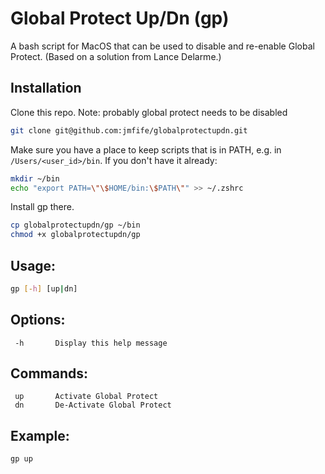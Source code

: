 # Global Protect Up/Dn (gp)

A bash script for MacOS that can be used to disable and re-enable Global Protect.  (Based on a solution from Lance Delarme.)

## Installation

Clone this repo.  Note: probably global protect needs to be disabled

```bash
git clone git@github.com:jmfife/globalprotectupdn.git
```

Make sure you have a place to keep scripts that is in PATH, e.g. in `/Users/<user_id>/bin`.  If you don't have it already:

```bash
mkdir ~/bin
echo "export PATH=\"\$HOME/bin:\$PATH\"" >> ~/.zshrc
````

Install gp there. 

```bash
cp globalprotectupdn/gp ~/bin
chmod +x globalprotectupdn/gp
````

## Usage:

```bash
gp [-h] [up|dn]
```

## Options:

     -h       Display this help message

## Commands:

     up       Activate Global Protect
     dn       De-Activate Global Protect

## Example:

```bash
gp up
````
